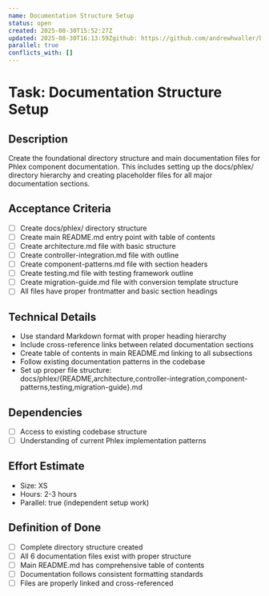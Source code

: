 ```yaml
---
name: Documentation Structure Setup
status: open
created: 2025-08-30T15:52:27Z
updated: 2025-08-30T16:13:59Zgithub: https://github.com/andrewhwaller/boilermaker/issues/21depends_on: []
parallel: true
conflicts_with: []
---
```


# Task: Documentation Structure Setup

## Description
Create the foundational directory structure and main documentation files for Phlex component documentation. This includes setting up the docs/phlex/ directory hierarchy and creating placeholder files for all major documentation sections.

## Acceptance Criteria
- [ ] Create docs/phlex/ directory structure 
- [ ] Create main README.md entry point with table of contents
- [ ] Create architecture.md file with basic structure
- [ ] Create controller-integration.md file with outline
- [ ] Create component-patterns.md file with section headers
- [ ] Create testing.md file with testing framework outline
- [ ] Create migration-guide.md file with conversion template structure
- [ ] All files have proper frontmatter and basic section headings

## Technical Details
- Use standard Markdown format with proper heading hierarchy
- Include cross-reference links between related documentation sections
- Create table of contents in main README.md linking to all subsections
- Follow existing documentation patterns in the codebase
- Set up proper file structure: docs/phlex/{README,architecture,controller-integration,component-patterns,testing,migration-guide}.md

## Dependencies
- [ ] Access to existing codebase structure
- [ ] Understanding of current Phlex implementation patterns

## Effort Estimate
- Size: XS
- Hours: 2-3 hours
- Parallel: true (independent setup work)

## Definition of Done
- [ ] Complete directory structure created
- [ ] All 6 documentation files exist with proper structure
- [ ] Main README.md has comprehensive table of contents
- [ ] Documentation follows consistent formatting standards
- [ ] Files are properly linked and cross-referenced
